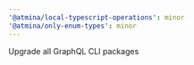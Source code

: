 ```yaml
---
'@atmina/local-typescript-operations': minor
'@atmina/only-enum-types': minor
---
```


Upgrade all GraphQL CLI packages
